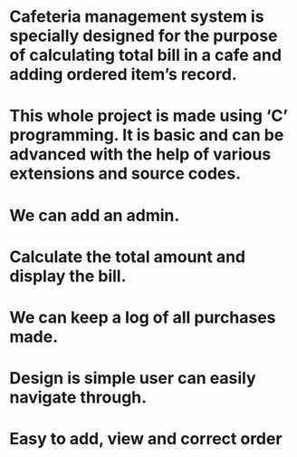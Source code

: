 # Cafeteria management system is specially designed for the purpose of calculating total bill in a cafe and adding ordered item’s record.
# This whole project is made using ‘C’ programming. It is basic and can be advanced with the help of various extensions and source codes.
# We can add an admin.
# Calculate the total amount and display the bill.
# We can keep a log of all purchases made.
# Design is simple user can easily navigate through.
# Easy to add, view and correct order

